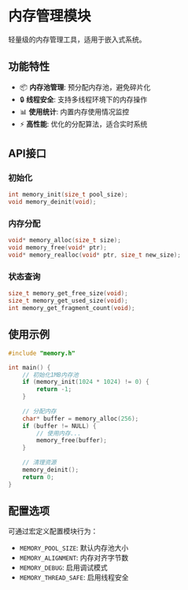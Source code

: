 # 内存管理模块

轻量级的内存管理工具，适用于嵌入式系统。

## 功能特性

- 📦 **内存池管理**: 预分配内存池，避免碎片化
- 🔒 **线程安全**: 支持多线程环境下的内存操作  
- 📊 **使用统计**: 内置内存使用情况监控
- ⚡ **高性能**: 优化的分配算法，适合实时系统

## API接口

### 初始化
```c
int memory_init(size_t pool_size);
void memory_deinit(void);
```

### 内存分配
```c
void* memory_alloc(size_t size);
void memory_free(void* ptr);
void* memory_realloc(void* ptr, size_t new_size);
```

### 状态查询
```c
size_t memory_get_free_size(void);
size_t memory_get_used_size(void);
int memory_get_fragment_count(void);
```

## 使用示例

```c
#include "memory.h"

int main() {
    // 初始化1MB内存池
    if (memory_init(1024 * 1024) != 0) {
        return -1;
    }
    
    // 分配内存
    char* buffer = memory_alloc(256);
    if (buffer != NULL) {
        // 使用内存...
        memory_free(buffer);
    }
    
    // 清理资源
    memory_deinit();
    return 0;
}
```

## 配置选项

可通过宏定义配置模块行为：

- `MEMORY_POOL_SIZE`: 默认内存池大小
- `MEMORY_ALIGNMENT`: 内存对齐字节数 
- `MEMORY_DEBUG`: 启用调试模式
- `MEMORY_THREAD_SAFE`: 启用线程安全